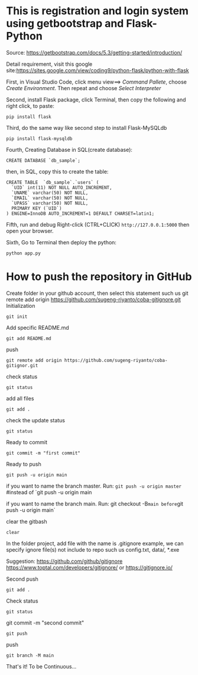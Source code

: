 # This is registration and login system using getbootstrap and Flask-Python
Source: https://getbootstrap.com/docs/5.3/getting-started/introduction/

Detail requirement, visit this google site:https://sites.google.com/view/coding9/python-flask/python-with-flask

First, in Visual Studio Code, click menu view==> *Command Pallete*, choose *Create Environment*. Then repeat and choose *Select Interpreter*

Second, install Flask package, click Terminal, then copy the following and right click, to paste:

    pip install flask

Third, do the same way like second step to install Flask-MySQLdb

    pip install flask-mysqldb

Fourth, Creating Database in SQL(create database):

    CREATE DATABASE `db_sample`; 

then, in SQL, copy this to create the table:

    CREATE TABLE  `db_sample`.`users` (
      `UID` int(11) NOT NULL AUTO_INCREMENT,
      `UNAME` varchar(50) NOT NULL,
      `EMAIL` varchar(50) NOT NULL,
      `UPASS` varchar(50) NOT NULL,
      PRIMARY KEY (`UID`)
    ) ENGINE=InnoDB AUTO_INCREMENT=1 DEFAULT CHARSET=latin1;

Fifth, run and debug
Right-click (CTRL+CLICK) `http://127.0.0.1:5000` then open your browser.

Sixth, Go to Terminal then deploy the python:

    python app.py

# How to push the repository in GitHub
Create folder in your github account, then select this statement such us git remote add origin https://github.com/sugeng-riyanto/coba-gitignore.git 
Initialization

    git init
 
 Add specific README.md

    git add README.md

push

    git remote add origin https://github.com/sugeng-riyanto/coba-gitignor.git 

check status

    git status

add all files

    git add .

check the update status

    git status

Ready to commit

    git commit -m "first commit"

Ready to push

    git push -u origin main

if you want to name the branch master. Run:
`git push -u origin master` #instead of `git push -u origin main

if you want to name the branch main. Run:
git checkout -B` main before `git push -u origin main`

clear the gitbash

    clear

In the folder project, add file with the name is .gitignore
example, we can specify ignore file(s) not include to repo such us config.txt, data/, *.exe

Suggestion: https://github.com/github/gitignore
https://www.toptal.com/developers/gitignore/ or https://gitignore.io/

Second push

    git add .
Check status

    git status

git commit -m "second commit"

    git push

push

    git branch -M main

That's it! To be Continuous...
